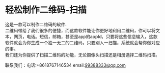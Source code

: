 # 轻松制作二维码-扫描
这是一款可以制作二维码的软件.  
二维码带给了我们很多的便捷，而这款软件能让你更好地利用二维码，你可以将文本，网页，电话。短信，邮箱，甚至是app的appId，只要将这些信息输入，这款软件就会为你生成一个独一无二的二维码，只要别人一扫描，系统就会帮你做对应的事。  
我们还为你提供了扫描二维码的功能，无论摄像头扫描还是相册选择二维码扫描。  

联系我们：电话:+8618767146534 email:99388333@qq.com
